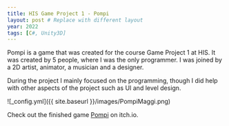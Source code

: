 ```yaml
---
title: HIS Game Project 1 - Pompi
layout: post # Replace with different layout
year: 2022
tags: [C#, Unity3D]
---
```


Pompi is a game that was created for the course Game Project 1 at HIS. It was created by 5 people, where I was the only programmer. I was joined by a 2D artist, animator, a musician and a designer.

During the project I mainly focused on the programming, though I did help with other aspects of the project such as UI and level design.

![_config.yml]({{ site.baseurl }}/images/PompiMaggi.png)

Check out the finished game [Pompi](https://fusion1013.itch.io/pompi) on itch.io.